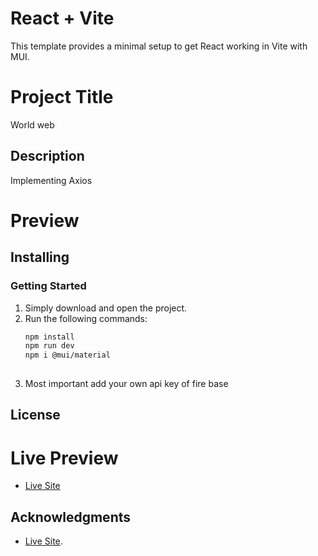 # React + Vite

This template provides a minimal setup to get React working in Vite with MUI.
# Project Title
World web 

## Description
Implementing Axios 
# Preview


## Installing
### Getting Started
1. Simply download and open the project.
2. Run the following commands:
   ```bash
   npm install
   npm run dev
   npm i @mui/material
     
   
3. Most important add your own api key of fire base
## License

# Live Preview
* [Live Site](https://world-webb.netlify.app/)

## Acknowledgments
* [Live Site](https://world-webb.netlify.app/).  
